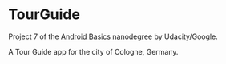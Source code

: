 # TourGuide
Project 7 of the [Android Basics nanodegree](https://www.udacity.com/course/android-basics-nanodegree-by-google--nd803) by Udacity/Google.

A Tour Guide app for the city of Cologne, Germany.
